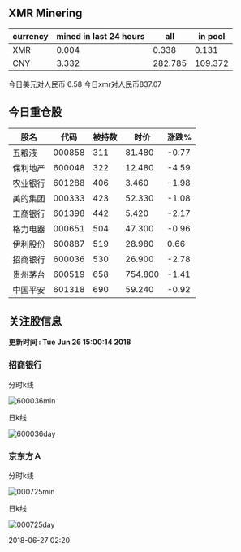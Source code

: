 ## XMR Minering

|currency|mined in last 24 hours|all|in pool|
|---|---|---|---|
|XMR|0.004|0.338|0.131|
|CNY|3.332|282.785|109.372|

今日美元对人民币 6.58	今日xmr对人民币837.07


## 今日重仓股 

|股名|代码|被持数|时价|涨跌%|
|---|---|---|---|---|
|五粮液|000858|311|81.480|-0.77|
|保利地产|600048|322|12.480|-4.59|
|农业银行|601288|406|3.460|-1.98|
|美的集团|000333|423|52.330|-1.08|
|工商银行|601398|442|5.420|-2.17|
|格力电器|000651|504|47.300|-0.96|
|伊利股份|600887|519|28.980|0.66|
|招商银行|600036|530|26.900|-2.78|
|贵州茅台|600519|658|754.800|-1.41|
|中国平安|601318|690|59.240|-0.92|

## 关注股信息
**更新时间 : Tue Jun 26 15:00:14 2018**
### 招商银行 
分时k线

![600036min](http://image.sinajs.cn/newchart/min/n/sh600036.gif)

日k线

![600036day](http://image.sinajs.cn/newchart/daily/n/sh600036.gif)

### 京东方Ａ 
分时k线

![000725min](http://image.sinajs.cn/newchart/min/n/sz000725.gif)

日k线

![000725day](http://image.sinajs.cn/newchart/daily/n/sz000725.gif)

2018-06-27 02:20